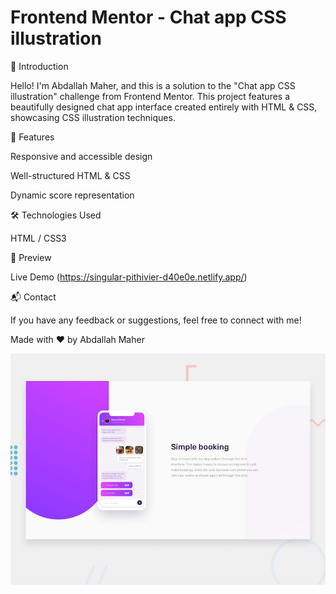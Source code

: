 # Frontend Mentor - Chat app CSS illustration

🌟 Introduction

Hello! I'm Abdallah Maher, and this is a solution to the "Chat app CSS illustration" challenge from Frontend Mentor. This project features a beautifully designed chat app interface created entirely with HTML & CSS, showcasing CSS illustration techniques.



🚀 Features

Responsive and accessible design

Well-structured HTML & CSS

Dynamic score representation

🛠 Technologies Used

HTML / CSS3

🎨 Preview

Live Demo (https://singular-pithivier-d40e0e.netlify.app/)

📬 Contact

If you have any feedback or suggestions, feel free to connect with me!

Made with ❤️ by Abdallah Maher

![Design preview for the Chat app CSS illustration coding challenge](./design/desktop-preview.jpg)

